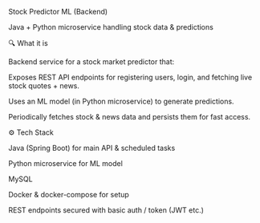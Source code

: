 Stock Predictor ML (Backend)

Java + Python microservice handling stock data & predictions

🔍 What it is

Backend service for a stock market predictor that:

Exposes REST API endpoints for registering users, login, and fetching live stock quotes + news.

Uses an ML model (in Python microservice) to generate predictions.

Periodically fetches stock & news data and persists them for fast access.

⚙️ Tech Stack

Java (Spring Boot) for main API & scheduled tasks

Python microservice for ML model

MySQL 

Docker & docker-compose for setup

REST endpoints secured with basic auth / token (JWT etc.)
